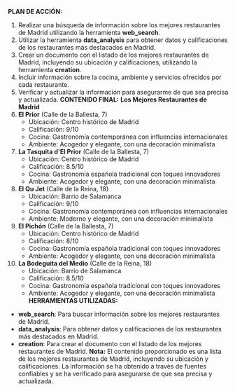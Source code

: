 **PLAN DE ACCIÓN:**
1. Realizar una búsqueda de información sobre los mejores restaurantes de Madrid utilizando la herramienta **web_search**.
2. Utilizar la herramienta **data_analysis** para obtener datos y calificaciones de los restaurantes más destacados en Madrid.
3. Crear un documento con el listado de los mejores restaurantes de Madrid, incluyendo su ubicación y calificaciones, utilizando la herramienta **creation**.
4. Incluir información sobre la cocina, ambiente y servicios ofrecidos por cada restaurante.
5. Verificar y actualizar la información para asegurarme de que sea precisa y actualizada.
**CONTENIDO FINAL:**
**Los Mejores Restaurantes de Madrid**
1.  **El Prior** (Calle de la Ballesta, 7)
    *   Ubicación: Centro histórico de Madrid
    *   Calificación: 9/10
    *   Cocina: Gastronomía contemporánea con influencias internacionales
    *   Ambiente: Acogedor y elegante, con una decoración minimalista
2.  **La Tasquita d'El Prior** (Calle de la Ballesta, 7)
    *   Ubicación: Centro histórico de Madrid
    *   Calificación: 8.5/10
    *   Cocina: Gastronomía española tradicional con toques innovadores
    *   Ambiente: Acogedor y elegante, con una decoración minimalista
3.  **El Qu Jet** (Calle de la Reina, 18)
    *   Ubicación: Barrio de Salamanca
    *   Calificación: 9/10
    *   Cocina: Gastronomía contemporánea con influencias internacionales
    *   Ambiente: Moderno y elegante, con una decoración minimalista
4.  **El Pichón** (Calle de la Ballesta, 7)
    *   Ubicación: Centro histórico de Madrid
    *   Calificación: 8/10
    *   Cocina: Gastronomía española tradicional con toques innovadores
    *   Ambiente: Acogedor y elegante, con una decoración minimalista
5.  **La Bodeguita del Medio** (Calle de la Reina, 18)
    *   Ubicación: Barrio de Salamanca
    *   Calificación: 8.5/10
    *   Cocina: Gastronomía española tradicional con toques innovadores
    *   Ambiente: Acogedor y elegante, con una decoración minimalista
**HERRAMIENTAS UTILIZADAS:**
*   **web_search**: Para buscar información sobre los mejores restaurantes de Madrid.
*   **data_analysis**: Para obtener datos y calificaciones de los restaurantes más destacados en Madrid.
*   **creation**: Para crear el documento con el listado de los mejores restaurantes de Madrid.
**Nota:** El contenido proporcionado es una lista de los mejores restaurantes de Madrid, incluyendo su ubicación y calificaciones. La información se ha obtenido a través de fuentes confiables y se ha verificado para asegurarse de que sea precisa y actualizada.